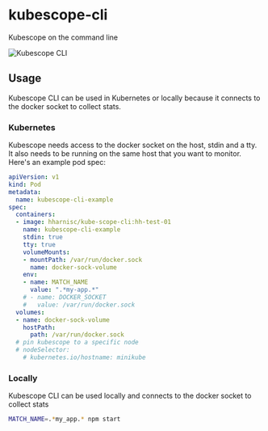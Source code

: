 # kubescope-cli

Kubescope on the command line

![Kubescope CLI](https://github.com/hharnisc/kubescope-cli/raw/master/kubescope-cli.gif)

## Usage

Kubescope CLI can be used in Kubernetes or locally because it connects to the docker socket to collect stats.

### Kubernetes

Kubescope needs access to the docker socket on the host, stdin and a tty. It also needs to be running on the same host that you want to monitor. Here's an example pod spec:

```yaml
apiVersion: v1
kind: Pod
metadata:
  name: kubescope-cli-example
spec:
  containers:
  - image: hharnisc/kube-scope-cli:hh-test-01
    name: kubescope-cli-example
    stdin: true
    tty: true
    volumeMounts:
    - mountPath: /var/run/docker.sock
      name: docker-sock-volume
    env:
    - name: MATCH_NAME
      value: ".*my-app.*"
    # - name: DOCKER_SOCKET
    #   value: /var/run/docker.sock
  volumes:
  - name: docker-sock-volume
    hostPath:
      path: /var/run/docker.sock
  # pin kubescope to a specific node
  # nodeSelector:
    # kubernetes.io/hostname: minikube
```

### Locally

Kubescope CLI can be used locally and connects to the docker socket to collect stats

```sh
MATCH_NAME=.*my_app.* npm start
```
